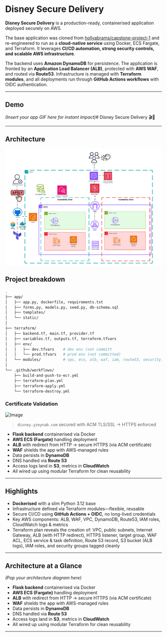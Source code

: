 # Disney Secure Delivery

**Disney Secure Delivery** is a production-ready, containerised application deployed securely on AWS.

The base application was cloned from [hollyabrams/capstone-project-1](https://github.com/hollyabrams/capstone-project-1) and re-engineered to run as a **cloud-native service** using Docker, ECS Fargate, and Terraform. It leverages **CI/CD automation, strong security controls, and scalable AWS infrastructure**.

The backend uses **Amazon DynamoDB** for persistence. The application is fronted by an **Application Load Balancer (ALB)**, protected with **AWS WAF**, and routed via **Route53**. Infrastructure is managed with **Terraform modules**, and all deployments run through **GitHub Actions workflows** with OIDC authentication.

---

## Demo
*(Insert your app GIF here for instant impact)*# Disney Secure Delivery 🎬🔐

---

## Architecture
![architecture diagram](./architecture%20diagram/Arch%20diagram.png)


## Project breakdown

```bash
.
├── app/
│   ├── app.py, dockerfile, requirements.txt
│   ├── forms.py, models.py, seed.py, db-schema.sql
│   ├── templates/
│   └── static/
│
├── terraform/
│   ├── backend.tf, main.tf, provider.tf
│   ├── variables.tf, outputs.tf, terraform.tfvars
│   ├── env/
│   │   ├── dev.tfvars    # dev env (not committ
│   │   └── prod.tfvars   # prod env (not committed)
│   └── modules/          # vpc, ecs, alb, waf, iam, route53, security, acm
│
└── .github/workflows/
    ├── build-and-push-to-ecr.yml
    ├── terraform-plan.yml
    ├── terraform-apply.yml
    └── terraform-destroy.yml

```

### Certificate Validation
<img width="1249" height="578" alt="Image" src="https://github.com/user-attachments/assets/c717882f-23e4-409a-9ff3-d486ecf8f38e" />

>  `disney.yzeynab.com` secured with ACM TLS/SSL → HTTPS enforced


- **Flask backend** containerised via Docker
- **AWS ECS (Fargate)** handling deployment
- **ALB** with redirect from HTTP → secure HTTPS (via ACM certificate)
- **WAF** shields the app with AWS-managed rules
- Data persists in **DynamoDB**
- DNS handled via **Route 53**
- Access logs land in **S3**, metrics in **CloudWatch**
- All wired up using modular Terraform for clean reusability

---

## Highlights

- **Dockerised** with a slim Python 3.12 base
- Infrastructure defined via Terraform modules—flexible, reusable
- Secure CI/CD using **GitHub Actions + OIDC**, no long-lived credentials
- Key AWS components: ALB, WAF, VPC, DynamoDB, Route53, IAM roles, CloudWatch logs & metrics
- Terraform plan reveals the creation of: VPC, public subnets, Internet Gateway, ALB (with HTTP redirect), HTTPS listener, target group, WAF ACL, ECS service & task definition, Route 53 record, S3 bucket (ALB logs), IAM roles, and security groups tagged cleanly
---

## Architecture at a Glance
*(Pop your architecture diagram here)*

- **Flask backend** containerised via Docker
- **AWS ECS (Fargate)** handling deployment
- **ALB** with redirect from HTTP → secure HTTPS (via ACM certificate)
- **WAF** shields the app with AWS-managed rules
- Data persists in **DynamoDB**
- DNS handled via **Route 53**
- Access logs land in **S3**, metrics in **CloudWatch**
- All wired up using modular Terraform for clean reusability

---
